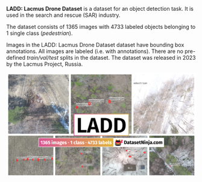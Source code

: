 **LADD: Lacmus Drone Dataset** is a dataset for an object detection task. It is used in the search and rescue (SAR) industry. 

The dataset consists of 1365 images with 4733 labeled objects belonging to 1 single class (*pedestrian*).

Images in the LADD: Lacmus Drone Dataset dataset have bounding box annotations. All images are labeled (i.e. with annotations). There are no pre-defined <i>train/val/test</i> splits in the dataset. The dataset was released in 2023 by the Lacmus Project, Russia.

<img src="https://github.com/dataset-ninja/lacmus-drone-dataset/raw/main/visualizations/poster.png">
